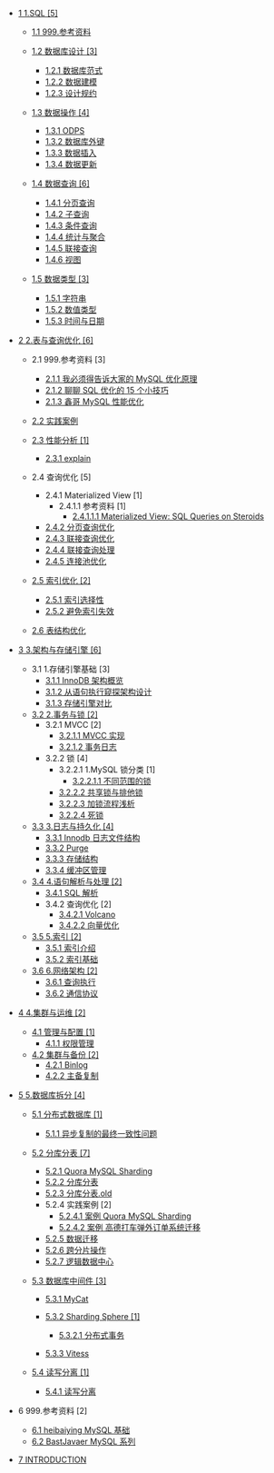   - [1 1.SQL [5]](/1.SQL/README.md)
    - [1.1 999.参考资料](/1.SQL/999.参考资料/README.md)
      
    - [1.2 数据库设计 [3]](/1.SQL/数据库设计/README.md)
      - [1.2.1 数据库范式](/1.SQL/数据库设计/数据库范式.md)
      - [1.2.2 数据建模](/1.SQL/数据库设计/数据建模.md)
      - [1.2.3 设计规约](/1.SQL/数据库设计/设计规约.md)
    - [1.3 数据操作 [4]](/1.SQL/数据操作/README.md)
      - [1.3.1 ODPS](/1.SQL/数据操作/ODPS.md)
      - [1.3.2 数据库外键](/1.SQL/数据操作/数据库外键.md)
      - [1.3.3 数据插入](/1.SQL/数据操作/数据插入.md)
      - [1.3.4 数据更新](/1.SQL/数据操作/数据更新.md)
    - [1.4 数据查询 [6]](/1.SQL/数据查询/README.md)
      - [1.4.1 分页查询](/1.SQL/数据查询/分页查询.md)
      - [1.4.2 子查询](/1.SQL/数据查询/子查询.md)
      - [1.4.3 条件查询](/1.SQL/数据查询/条件查询.md)
      - [1.4.4 统计与聚合](/1.SQL/数据查询/统计与聚合.md)
      - [1.4.5 联接查询](/1.SQL/数据查询/联接查询.md)
      - [1.4.6 视图](/1.SQL/数据查询/视图.md)
    - [1.5 数据类型 [3]](/1.SQL/数据类型/README.md)
      - [1.5.1 字符串](/1.SQL/数据类型/字符串.md)
      - [1.5.2 数值类型](/1.SQL/数据类型/数值类型.md)
      - [1.5.3 时间与日期](/1.SQL/数据类型/时间与日期.md)
  - [2 2.表与查询优化 [6]](/2.表与查询优化/README.md)
    - 2.1 999.参考资料 [3]
      - [2.1.1 我必须得告诉大家的 MySQL 优化原理](/2.表与查询优化/999.参考资料/2017-我必须得告诉大家的%20MySQL%20优化原理.md)
      - [2.1.2 聊聊 SQL 优化的 15 个小技巧](/2.表与查询优化/999.参考资料/2021-聊聊%20SQL%20优化的%2015%20个小技巧.md)
      - [2.1.3 鑫哥 MySQL 性能优化](/2.表与查询优化/999.参考资料/2022-鑫哥-MySQL%20性能优化.md)
    - [2.2 实践案例](/2.表与查询优化/实践案例/README.md)
      
    - [2.3 性能分析 [1]](/2.表与查询优化/性能分析/README.md)
      - [2.3.1 explain](/2.表与查询优化/性能分析/explain.md)
    - 2.4 查询优化 [5]
      - 2.4.1 Materialized View [1]
        - 2.4.1.1 参考资料 [1]
          - [2.4.1.1.1 Materialized View: SQL Queries on Steroids](/2.表与查询优化/查询优化/Materialized%20View/.more/2022-Materialized%20View:%20SQL%20Queries%20on%20Steroids.md)
      - [2.4.2 分页查询优化](/2.表与查询优化/查询优化/分页查询优化.md)
      - [2.4.3 联接查询优化](/2.表与查询优化/查询优化/联接查询优化.md)
      - [2.4.4 联接查询处理](/2.表与查询优化/查询优化/联接查询处理.md)
      - [2.4.5 连接池优化](/2.表与查询优化/查询优化/连接池优化.md)
    - [2.5 索引优化 [2]](/2.表与查询优化/索引优化/README.md)
      - [2.5.1 索引选择性](/2.表与查询优化/索引优化/索引选择性.md)
      - [2.5.2 避免索引失效](/2.表与查询优化/索引优化/避免索引失效.md)
    - [2.6 表结构优化](/2.表与查询优化/表结构优化/README.md)
      
  - [3 3.架构与存储引擎 [6]](/3.架构与存储引擎/README.md)
    - 3.1 1.存储引擎基础 [3]
      - [3.1.1 InnoDB 架构概览](/3.架构与存储引擎/1.存储引擎基础/InnoDB%20架构概览.md)
      - [3.1.2 从语句执行窥探架构设计](/3.架构与存储引擎/1.存储引擎基础/从语句执行窥探架构设计.md)
      - [3.1.3 存储引擎对比](/3.架构与存储引擎/1.存储引擎基础/存储引擎对比.md)
    - [3.2 2.事务与锁 [2]](/3.架构与存储引擎/2.事务与锁/README.md)
      - 3.2.1 MVCC [2]
        - [3.2.1.1 MVCC 实现](/3.架构与存储引擎/2.事务与锁/MVCC/MVCC%20实现.md)
        - [3.2.1.2 事务日志](/3.架构与存储引擎/2.事务与锁/MVCC/事务日志.md)
      - 3.2.2 锁 [4]
        - 3.2.2.1 1.MySQL 锁分类 [1]
          - [3.2.2.1.1 不同范围的锁](/3.架构与存储引擎/2.事务与锁/锁/1.MySQL%20锁分类/不同范围的锁.md)
        - [3.2.2.2 共享锁与排他锁](/3.架构与存储引擎/2.事务与锁/锁/共享锁与排他锁.md)
        - [3.2.2.3 加锁流程浅析](/3.架构与存储引擎/2.事务与锁/锁/加锁流程浅析.md)
        - [3.2.2.4 死锁](/3.架构与存储引擎/2.事务与锁/锁/死锁.md)
    - [3.3 3.日志与持久化 [4]](/3.架构与存储引擎/3.日志与持久化/README.md)
      - [3.3.1 Innodb 日志文件结构](/3.架构与存储引擎/3.日志与持久化/Innodb%20日志文件结构.md)
      - [3.3.2 Purge](/3.架构与存储引擎/3.日志与持久化/Purge.md)
      - [3.3.3 存储结构](/3.架构与存储引擎/3.日志与持久化/存储结构.md)
      - [3.3.4 缓冲区管理](/3.架构与存储引擎/3.日志与持久化/缓冲区管理.md)
    - [3.4 4.语句解析与处理 [2]](/3.架构与存储引擎/4.语句解析与处理/README.md)
      - [3.4.1 SQL 解析](/3.架构与存储引擎/4.语句解析与处理/SQL%20解析.md)
      - 3.4.2 查询优化 [2]
        - [3.4.2.1 Volcano](/3.架构与存储引擎/4.语句解析与处理/查询优化/Volcano.md)
        - [3.4.2.2 向量优化](/3.架构与存储引擎/4.语句解析与处理/查询优化/向量优化.md)
    - [3.5 5.索引 [2]](/3.架构与存储引擎/5.索引/README.md)
      - [3.5.1 索引介绍](/3.架构与存储引擎/5.索引/索引介绍.md)
      - [3.5.2 索引基础](/3.架构与存储引擎/5.索引/索引基础.md)
    - [3.6 6.网络架构 [2]](/3.架构与存储引擎/6.网络架构/README.md)
      - [3.6.1 查询执行](/3.架构与存储引擎/6.网络架构/查询执行.md)
      - [3.6.2 通信协议](/3.架构与存储引擎/6.网络架构/通信协议.md)
  - [4 4.集群与运维 [2]](/4.集群与运维/README.md)
    - [4.1 管理与配置 [1]](/4.集群与运维/管理与配置/README.md)
      - [4.1.1 权限管理](/4.集群与运维/管理与配置/权限管理.md)
    - [4.2 集群与备份 [2]](/4.集群与运维/集群与备份/README.md)
      - [4.2.1 Binlog](/4.集群与运维/集群与备份/Binlog.md)
      - [4.2.2 主备复制](/4.集群与运维/集群与备份/主备复制.md)
  - [5 5.数据库拆分 [4]](/5.数据库拆分/README.md)
    - [5.1 分布式数据库 [1]](/5.数据库拆分/分布式数据库/README.md)
      - [5.1.1 异步复制的最终一致性问题](/5.数据库拆分/分布式数据库/异步复制的最终一致性问题.md)
    - [5.2 分库分表 [7]](/5.数据库拆分/分库分表/README.md)
      - [5.2.1 Quora MySQL Sharding](/5.数据库拆分/分库分表/Quora%20MySQL%20Sharding.md)
      - [5.2.2 分库分表](/5.数据库拆分/分库分表/分库分表.md)
      - [5.2.3 分库分表.old](/5.数据库拆分/分库分表/分库分表.old.md)
      - 5.2.4 实践案例 [2]
        - [5.2.4.1 案例 Quora MySQL Sharding](/5.数据库拆分/分库分表/实践案例/案例-Quora%20MySQL%20Sharding.md)
        - [5.2.4.2 案例 高德打车弹外订单系统迁移](/5.数据库拆分/分库分表/实践案例/案例-高德打车弹外订单系统迁移.md)
      - [5.2.5 数据迁移](/5.数据库拆分/分库分表/数据迁移.md)
      - [5.2.6 跨分片操作](/5.数据库拆分/分库分表/跨分片操作.md)
      - [5.2.7 逻辑数据中心](/5.数据库拆分/分库分表/逻辑数据中心.md)
    - [5.3 数据库中间件 [3]](/5.数据库拆分/数据库中间件/README.md)
      - [5.3.1 MyCat](/5.数据库拆分/数据库中间件/MyCat/README.md)
        
      - [5.3.2 Sharding Sphere [1]](/5.数据库拆分/数据库中间件/Sharding-Sphere/README.md)
        - [5.3.2.1 分布式事务](/5.数据库拆分/数据库中间件/Sharding-Sphere/分布式事务.md)
      - [5.3.3 Vitess](/5.数据库拆分/数据库中间件/Vitess/README.md)
        
    - [5.4 读写分离 [1]](/5.数据库拆分/读写分离/README.md)
      - [5.4.1 读写分离](/5.数据库拆分/读写分离/读写分离.md)
  - 6 999.参考资料 [2]
    - [6.1 heibaiying MySQL 基础](/999.参考资料/2020-heibaiying-MySQL%20基础.md)
    - [6.2 BastJavaer MySQL 系列](/999.参考资料/BastJavaer%20MySQL%20系列/README.md)
      
  - [7 INTRODUCTION](/INTRODUCTION.md)